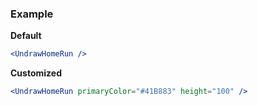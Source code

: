 ### Example

**Default**
```jsx
<UndrawHomeRun />
```

**Customized**
```jsx
<UndrawHomeRun primaryColor="#41B883" height="100" />
```
